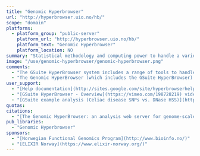 ```yaml
---
title: "Genomic Hyperbrowser"
url: "http://hyperbrowser.uio.no/hb/"
scope: "domain"
platforms:
  - platform_group: "public-server"
    platform_url: "http://hyperbrowser.uio.no/hb/"
    platform_text: "Genomic Hyperbrowser"
    platform_location: NO
summary: "Statistical methodology and computing power to handle a variety of biological inquires on genomic datasets "
image: "/use/genomic-hyperbrowser/genomic-hyperbrowser.png"
comments:
  - "The GSuite HyperBrowser system includes a range of tools to handle acquisition, processing and analysis of collections of genomic tracks, represented in a simple tabular format, GSuite. Please proceed in either basic or advanced mode."
  - "The Genomic HyperBrowser (which includes the GSuite HyperBrowser) is a service from ELIXIR - provided by [ELIXIR Norway](https://www.elixir-norway.org/)."
user_support:
  - "[Help documentation](http://sites.google.com/site/hyperbrowserhelp/) and [email support](mailto:hyperbrowser DASH requests AT usit DOT uio DOT no)"
  - "[GSuite HyperBrowser - Overview](https://vimeo.com/198728219) video"
  - "[GSuite example analysis (Celiac disease SNPs vs. DNase HSS)](https://vimeo.com/198728467) video"
quotas:
citations:
  - "[The Genomic HyperBrowser: an analysis web server for genome-scale data](http://nar.oxfordjournals.org/content/41/W1/W133.full), by Sandve, *et al.*,  *Nucl. Acids Res*. (1 July 2013) 41 (W1): W133-W141."
pub_libraries:
  - "Genomic Hyperbrowser"
sponsors:
  - "[Norwegian Functional Genomics Program](http://www.bioinfo.no/)"
  - "[ELIXIR Norway](https://www.elixir-norway.org/)"
---
```

